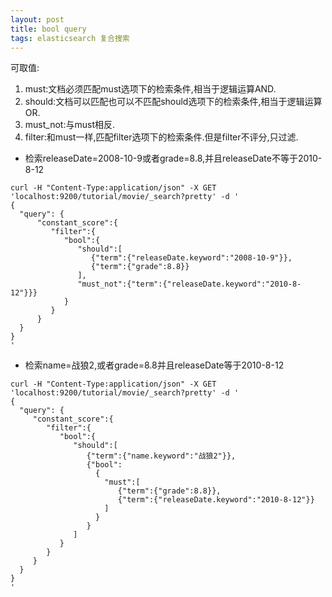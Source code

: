 ```yaml
---
layout: post
title: bool query
tags: elasticsearch 复合搜索
---
```


可取值:
1. must:文档必须匹配must选项下的检索条件,相当于逻辑运算AND.
2. should:文档可以匹配也可以不匹配should选项下的检索条件,相当于逻辑运算OR.
3. must_not:与must相反.
4. filter:和must一样,匹配filter选项下的检索条件.但是filter不评分,只过滤.

* 检索releaseDate=2008-10-9或者grade=8.8,并且releaseDate不等于2010-8-12
```
curl -H "Content-Type:application/json" -X GET 'localhost:9200/tutorial/movie/_search?pretty' -d '
{
  "query": {
      "constant_score":{
         "filter":{
            "bool":{
               "should":[
                  {"term":{"releaseDate.keyword":"2008-10-9"}},
                  {"term":{"grade":8.8}}
               ],
               "must_not":{"term":{"releaseDate.keyword":"2010-8-12"}}}
            }
         }
      }
  }
}
'
```

* 检索name=战狼2,或者grade=8.8并且releaseDate等于2010-8-12
```
curl -H "Content-Type:application/json" -X GET 'localhost:9200/tutorial/movie/_search?pretty' -d '
{
  "query": {
     "constant_score":{
        "filter":{
           "bool":{
              "should":[
                 {"term":{"name.keyword":"战狼2"}},
                 {"bool":
                   {
                     "must":[
                        {"term":{"grade":8.8}},
                        {"term":{"releaseDate.keyword":"2010-8-12"}}
                     ]
                   }
                 }
              ]
           }
        }
     }
  }
}
'
```
